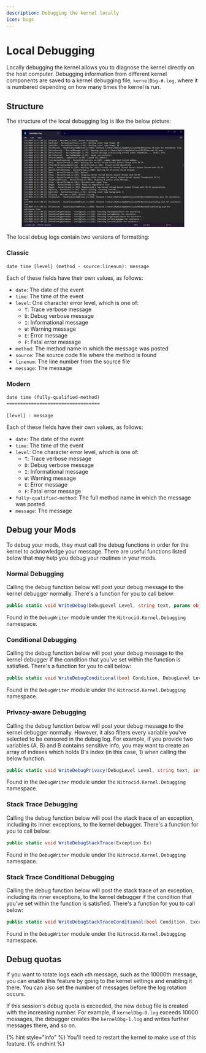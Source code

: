 ```yaml
---
description: Debugging the kernel locally
icon: bugs
---
```


# Local Debugging

Locally debugging the kernel allows you to diagnose the kernel directly on the host computer. Debugging information from different kernel components are saved to a kernel debugging file, `kernelDbg-#.log`, where it is numbered depending on how many times the kernel is run.

## Structure

The structure of the local debugging log is like the below picture:

<figure><img src="../../../.gitbook/assets/097-debug.png" alt=""><figcaption></figcaption></figure>

The local debug logs contain two versions of formatting:

### Classic

```
date time [level] (method - source:linenum): message
```

Each of these fields have their own values, as follows:

* `date`: The date of the event
* `time`: The time of the event
* `level`: One character error level, which is one of:
  * `T`: Trace verbose message
  * `D`: Debug verbose message
  * `I`: Informational message
  * `W`: Warning message
  * `E`: Error message
  * `F`: Fatal error message
* `method`: The method name in which the message was posted
* `source`: The source code file where the method is found
* `linenum`: The line number from the source file
* `message`: The message

### Modern

```
date time (fully-qualified-method)
==================================

[level] : message
```

Each of these fields have their own values, as follows:

* `date`: The date of the event
* `time`: The time of the event
* `level`: One character error level, which is one of:
  * `T`: Trace verbose message
  * `D`: Debug verbose message
  * `I`: Informational message
  * `W`: Warning message
  * `E`: Error message
  * `F`: Fatal error message
* `fully-qualified-method`: The full method name in which the message was posted
* `message`: The message

## Debug your Mods

To debug your mods, they must call the debug functions in order for the kernel to acknowledge your message. There are useful functions listed below that may help you debug your routines in your mods.

### Normal Debugging

Calling the debug function below will post your debug message to the kernel debugger normally. There's a function for you to call below:

```csharp
public static void WriteDebug(DebugLevel Level, string text, params object[] vars)
```

Found in the `DebugWriter` module under the `Nitrocid.Kernel.Debugging` namespace.

### Conditional Debugging

Calling the debug function below will post your debug message to the kernel debugger if the condition that you've set within the function is satisfied. There's a function for you to call below:

```csharp
public static void WriteDebugConditional(bool Condition, DebugLevel Level, string text, params object[] vars)
```

Found in the `DebugWriter` module under the `Nitrocid.Kernel.Debugging` namespace.

### Privacy-aware Debugging

Calling the debug function below will post your debug message to the kernel debugger normally. However, it also filters every variable you've selected to be censored in the debug log. For example, if you provide two variables (A, B) and B contains sensitive info, you may want to create an array of indexes which holds B's index (in this case, 1) when calling the below function.

```csharp
public static void WriteDebugPrivacy(DebugLevel Level, string text, int[] SecureVarIndexes, params object[] vars)
```

Found in the `DebugWriter` module under the `Nitrocid.Kernel.Debugging` namespace.

### Stack Trace Debugging

Calling the debug function below will post the stack trace of an exception, including its inner exceptions, to the kernel debugger. There's a function for you to call below:

```csharp
public static void WriteDebugStackTrace(Exception Ex)
```

Found in the `DebugWriter` module under the `Nitrocid.Kernel.Debugging` namespace.

### Stack Trace Conditional Debugging

Calling the debug function below will post the stack trace of an exception, including its inner exceptions, to the kernel debugger if the condition that you've set within the function is satisfied. There's a function for you to call below:

```csharp
public static void WriteDebugStackTraceConditional(bool Condition, Exception Ex)
```

Found in the `DebugWriter` module under the `Nitrocid.Kernel.Debugging` namespace.

## Debug quotas

If you want to rotate logs each `n`th message, such as the 10000th message, you can enable this feature by going to the kernel settings and enabling it there. You can also set the number of messages before the log rotation occurs.

If this session's debug quota is exceeded, the new debug file is created with the increasing number. For example, if `kernelDbg-0.log` exceeds 10000 messages, the debugger creates the `kernelDbg-1.log` and writes further messages there, and so on.

{% hint style="info" %}
You'll need to restart the kernel to make use of this feature.
{% endhint %}
